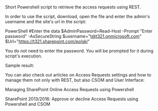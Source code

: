 Short Powershell script to retrieve the access requests using REST.

 

In order to use the script, download, open the file and enter the admin's username and the site's url in the script:

PowerShell
#Enter the data 
$AdminPassword=Read-Host -Prompt "Enter password" -AsSecureString 
$username="t@t321.onmicrosoft.com" 
$Url="https://t321.sharepoint.com/polski" 
 
You do not need to enter the password. You will be prompted for it during script's execution.

 

Sample result:



 

 

You can also check out articles on Access Requests settings and how to manage them not only with REST, but also CSOM and User Interface:

Managing SharePoint Online Access Requests using Powershell

 SharePoint 2013/2016: Approve or decline Access Requests using Powershell and CSOM

 

 

